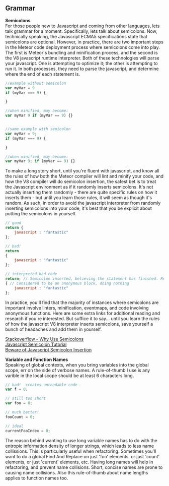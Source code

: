 ## Grammar  

**Semicolons**  
For those people new to Javascript and coming from other languages, lets talk grammar for a moment.  Specifically, lets talk about semicolons.  Now, technically speaking, the Javascript ECMA5 specifications state that semicolons are optional.  However, in practice, there are two important steps in the Meteor code deployment process where semicolons come into play.  The first is Meteor's bundling and minification process, and the second is the V8 javascript runtime interpreter.  Both of these technologies will parse your javascript.  One is attempting to optimize it; the other is attempting to run it.  In both processes, they need to parse the javascript, and determine where the end of each statement is.

````js
//example without semicolon
var myVar = 9
if (myVar === 9) {

}

//when minified, may become:
var myVar 9 if (myVar == 9) {}


//same example with semicolon
var myVar = 9;
if (myVar === 9) {

}

//when minified, may become:
var myVar 9; if (myVar == 9) {}
````

To make a long story short, until you're fluent with javascript, and know all the rules of how both the Meteor compiler will lint and minify your code, and how the V8 compiler will do semicolon insertion, the safest bet is to treat the Javascript environment as if it randomly inserts semicolons.  It's not actually inserting them randomly - there are quite specific rules on how it inserts them - but until you learn those rules, it will seem as though it's random.  As such, in order to avoid the javascript interpreter from randomly inserting semicolons into your code, it's best that you be explicit about putting the semicolons in yourself.  

````js
// good
return {
	javascript : "fantastic"
};

// bad!
return
{
	javascript : "fantastic"
};

// interpreted bad code
return; // Semicolon inserted, believing the statement has finished. Returns undefined
{ // Considered to be an anonymous block, doing nothing
	javascript : "fantastic"
};
````


In practice, you'll find that the majority of instances where semicolons are important involve linters, minification, eventmaps, and code involving anonymous functions.  Here are some extra links for additional reading and research if you're interested.  But suffice it to say... until you learn the rules of how the javascript V8 interpreter inserts semicolons, save yourself a bunch of headaches and add them in yourself.

[Stackoverflow - Why Use Semicolons](http://stackoverflow.com/questions/2399935/why-use-semicolon)  
[Javascript Semicolon Tutorial](http://www.howtocreate.co.uk/tutorials/javascript/semicolons)  
[Beware of Javascript Semicolon Insertion](http://robertnyman.com/2008/10/16/beware-of-javascript-semicolon-insertion/)  




**Variable and Function Names**   
Speaking of global contexts, when you bring variables into the global scope, err on the side of verbose names.  A rule-of-thumb I use is any varible in the local scope should be at least 6 characters long.  

````js
// bad!  creates unreadable code 
var f = 0;

// still too short 
var foo = 0;

// much better!
fooCount = 0;

// ideal
currentFooIndex = 0;
````

The reason behind wanting to use long variable names has to do with the entropic information density of longer strings, which leads to less name collissions.  This is particularly useful when refactoring.  Sometimes you'll want to do a global Find And Replace on just 'foo' elements, or just 'count' elements, or just 'current' elements, etc.  Having long names will help in refactoring, and prevent name collisions.  Short, concise names are prone to causing name collisions.  Also this rule-of-thumb about name lengths applies to function names too.



